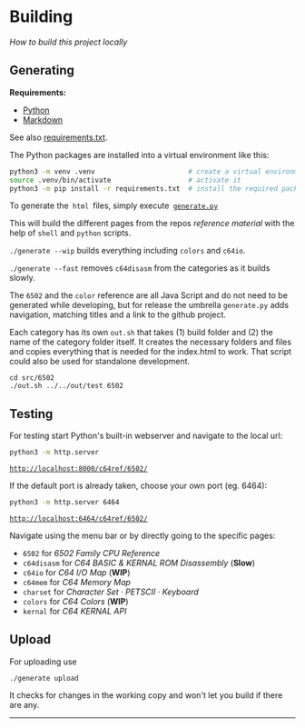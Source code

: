 
# Building

*How to build this project locally*


## Generating

**Requirements:**

-   [Python]
-   [Markdown]

See also [requirements.txt].

The Python packages are installed into a virtual environment like this:

```sh
python3 -m venv .venv                       # create a virtual environment
source .venv/bin/activate                   # activate it
python3 -m pip install -r requirements.txt  # install the required packages
```

To generate the  `html`  files, simply execute  [`generate.py`][Generate]

This will build the different pages from the repos *reference material* with the help of `shell` and `python` scripts.

`./generate --wip` builds everything including `colors` and `c64io`.

`./generate --fast` removes `c64disasm` from the categories as it builds slowly.


The `6502` and the `color` reference are all Java Script and do not need to be generated while developing, but for release the umbrella `generate.py` adds navigation, matching titles and a link to the github project.

Each category has its own `out.sh` that takes (1) build folder and (2) the name of the category folder itself. It creates the necessary folders and files and copies everything that is needed for the index.html to work. That script could also be used for standalone development.

```
cd src/6502
./out.sh ../../out/test 6502
```


## Testing

For testing start Python's built-in webserver and navigate to the local url:
```sh
python3 -m http.server
```
[`http://localhost:8000/c64ref/6502/`][Localhost8000]


If the default port is already taken, choose your own port (eg. 6464):

```sh
python3 -m http.server 6464
```
[`http://localhost:6464/c64ref/6502/`][Localhost6464]


Navigate using the menu bar or by directly going to the specific pages:

*  `6502` for _6502 Family CPU Reference_
*  `c64disasm` for _C64 BASIC & KERNAL ROM Disassembly_ (**Slow**)
*  `c64io` for _C64 I/O Map_ (**WIP**)
*  `c64mem` for _C64 Memory Map_
*  `charset` for _Character Set · PETSCII · Keyboard_
*  `colors` for _C64 Colors_ (**WIP**)
*  `kernal` for _C64 KERNAL API_


## Upload

For uploading use

```
./generate upload
```

It checks for changes in the working copy and won't let you build if there are any.

---


<!----------------------------------------------------------------------------->

[Generate]: ../generate.py
[requirements.txt]: ../requirements.txt

[Markdown]: https://pypi.org/project/Markdown/
[Python]: https://www.python.org/

[Localhost8000]: http://localhost:8000/c64ref/6502/
[Localhost6464]: http://localhost:6464/c64ref/6502/
